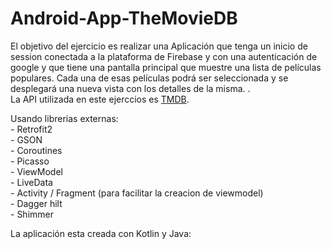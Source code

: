 # Android-App-TheMovieDB


<p>El objetivo del ejercicio es realizar una Aplicación que tenga un inicio de session conectada a la plataforma de Firebase y con una autenticación de google y que tiene una pantalla principal que muestre una lista de películas populares. 
Cada una de esas películas podrá ser seleccionada y se desplegará una nueva vista con los detalles de la misma. .<br>
La API utilizada en este ejerccios es <a href="https://www.themoviedb.org/">TMDB</a>.</p>
<p>Usando librerias externas:<br>
- Retrofit2<br>
- GSON<br>
- Coroutines<br>
- Picasso<br>
- ViewModel<br>
- LiveData<br>
- Activity / Fragment (para facilitar la creacion de viewmodel)<br>
- Dagger hilt<br>
- Shimmer<br>
</p>
<p>La aplicación esta creada con Kotlin y Java:</pr>